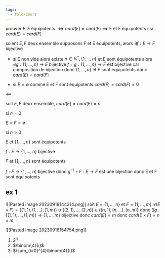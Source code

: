 ```yaml
---
tags:
  - folo/cours
---
```

prouver $E,F$ équipotents $\Leftrightarrow car d(E)=car d(F)$ 
$\implies$
E et F équipotents ssi $card(E)=card(F)$

soient $E,F$ deux ensemble 
supposons F et E équipotents, alors
$\exists f:E \to F$ bijective

- si E non vide
alors existe  $n\in \mathbb{N}^{*}, \{ 1,\dots,n \}$ et E sont équipotents alors 
$\exists g:\{ 1,\dots,n \}\to E$ bijective
$f\circ g: \{ 1,\dots,n \}\to F$ est bijective car composition de bijection
donc $\{ 1,\dots,n \}$ et F sont équipotents donc $car d(E)=car d(F)$ 

- si $E=\emptyset$
comme E et F sont équipotents $car d(E)=car d(F)=0$

$\impliedby$

soit $E,F$ deux ensemble, $car d(E)=car d(F)=n$

si $n=0$

$E=F=\emptyset$

si $n>0$

$E$ et $\{ 1,\dots,n \}$ sont équipotents 

$f: E\to\{ 1,\dots,n \}$ bijective

$F$ et $\{ 1,\dots,n \}$ sont équipotents 

$f: F\to\{ 1,\dots,n \}$ bijective
donc  $g^{-1}\circ F : E\to F$ est une bijection donc E et F sont équipotents


## ex 1

![[Pasted image 20230918144314.png]]
soit $E= \{ 1,\dots,n \}$ et $F=\{ 1,\dots,m \}$
$\mathcal P(E\times F)= \{ (1,1),(1,\dots),(1,m)\}\cup\{(2,1),\dots,(2,n)\}\cup\{(n,1),(n,\dots),(n,m)  \}$
donc $\exists g: \{ (1,1),\dots,(1,m) \}\to \{ 1,\dots,m \}$ bijective donc $car d(E)=m$
donc $card(E\times F)=n\times m$


![[Pasted image 20230918154754.png]]

1. $2^{ 4}$
2. $\binom{4}{i}$
3. $\sum_{i=0}^{4}\binom{4}{i}$